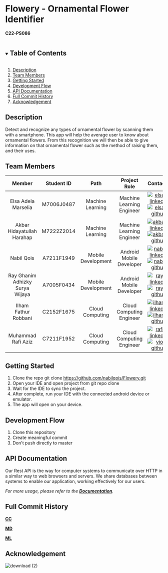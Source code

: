 # Flowery - Ornamental Flower Identifier
 **C22-PS086**

<!-- TABLE OF CONTENTS -->
<details open="open">
  <summary><h2 style="display: inline-block">Table of Contents</h2></summary>
  <ol>
    <li><a href="#description">Description</a></li>
    <li><a href="#team-members">Team Members</a></li>
    <li><a href="#getting-started">Getting Started</a></li>
    <li><a href="#development-flow">Development Flow</a></li>
    <li><a href="#api-documentation">API Documentation</a></li>
    <li><a href="#full-commit-history">Full Commit History</a></li>
    <li><a href="#acknowledgement">Acknowledgement</a></li>
  </ol>
</details>

## Description 
Detect and recognize any types of ornamental flower by scanning them with a smartphone. This app will help the average user to know about ornamental flowers. From this recognition we will then be able to give information on that ornamental flower such as the method of raising them, and their uses.

## Team Members

|         Member         | Student ID |        Path        |                Project Role                |                                                  Contacts                                                  |
| :--------------------: | :--------: | :----------------: | :----------------------------------------: | :--------------------------------------------------------------------------------------------------------: |
|   Elsa Adela Marselia    |  M7006J0487  |  Machine Learning  |         Machine Learning Engineer         |   [![elsa-linkedin][linkedin-shield]][elsa-linkedin-url][![elsa-github][github-shield]][elsa-github-url]  |
|   Akbar Hidayatullah Harahap   |  M7222Z2014  |  Machine Learning  |             Machine Learning Engineer              |     [![akbar-linkedin][linkedin-shield]][akbar-linkedin-url][![akbar-github][github-shield]][akbar-github-url]     |
|  Nabil Qois  |  A7211F1949  | Mobile Development |                  Android Mobile Developer                  | [![nabil-linkedin][linkedin-shield]][nabil-linkedin-url][![nabil-github][github-shield]][nabil-github-url] |
|     Ray Ghanim Adhizky Surya Wijaya      |   A7005F0434  |  Mobile Development   |                   Android Mobile Developer                     | [![ray-linkedin][linkedin-shield]][ray-linkedin-url][![ray-github][github-shield]][ray-github-url] |
| Ilham Fathur Robbani |  C2152F1675  |  Cloud Computing   |                   Cloud Computing Engineer                   |     [![ilham-linkedin][linkedin-shield]][ilham-linkedin-url][![ilham-github][github-shield]][ilham-github-url]     |
| Muhammad Rafi Aziz |  C7211F1952  |  Cloud Computing  |                   Cloud Computing Engineer                   |     [![rafi-linkedin][linkedin-shield]][rafi-linkedin-url][![vio-github][github-shield]][rafi-github-url]     |


## Getting Started

1. Clone the repo git clone https://github.com/nabilqois/Flowery.git
2. Open your IDE and open project from git repo clone
3. Wait for the IDE to sync the project.
4. After complete, run your IDE with the connected android device or emulator.
5. The app will open on your device.


## Development Flow

1. Clone this repository
2. Create meaningful commit
3. Don't push directly to master


## API Documentation

Our Rest API is the way for computer systems to communicate over HTTP in a similar way to web browsers and servers. We share databases between systems to enable our application, working effectively for our users.

_For more usage, please refer to the [**Documentation**](https://documenter.getpostman.com/view/19964579/Uz5CKdBc#intro)._


## Full Commit History

[**CC**](https://github.com/nabilqois/Flowery/commits/CC)

[**MD**](https://github.com/nabilqois/Flowery/commits/MD)

[**ML**](https://github.com/nabilqois/Flowery/commits/ML)


## Acknowledgement
![download (2)](https://user-images.githubusercontent.com/99316056/173269690-b8a90085-90aa-4209-b410-90afd4ed703d.png)

<!-- MARKDOWN LINKS & IMAGES -->
<!-- https://www.markdownguide.org/basic-syntax/#reference-style-links -->
<!-- LinkedIn Link -->

[linkedin-shield]: https://img.shields.io/badge/LinkedIn--blue?style=social&logo=Linkedin
[elsa-linkedin-url]: https://www.linkedin.com/in/elsa-adela-marselia-8b3648190/
[akbar-linkedin-url]: https://www.linkedin.com/in/akbar-harahap-51863917a/
[nabil-linkedin-url]: https://www.linkedin.com/in/nabilqois/
[ray-linkedin-url]: https://www.linkedin.com/in/rayghanim/
[ilham-linkedin-url]: https://www.linkedin.com/in/ilham-fathur-robbani-9ba084237/
[rafi-linkedin-url]: https://www.linkedin.com/in/muhammad-rafi-a-98aa8a11a/

<!-- Github Link -->

[github-shield]: https://img.shields.io/badge/GitHub--blue?style=social&logo=Github
[elsa-github-url]: https://github.com/elsaadela
[akbar-github-url]: https://github.com/Qhiba
[nabil-github-url]: https://github.com/nabilqois
[ray-github-url]: https://github.com/cytraark
[ilham-github-url]: https://github.com/fathurrobb
[rafi-github-url]: https://github.com/mraziz098
